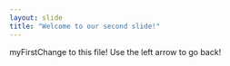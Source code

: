 ```yaml
---
layout: slide
title: "Welcome to our second slide!"
---
```

myFirstChange to this file!
Use the left arrow to go back!
